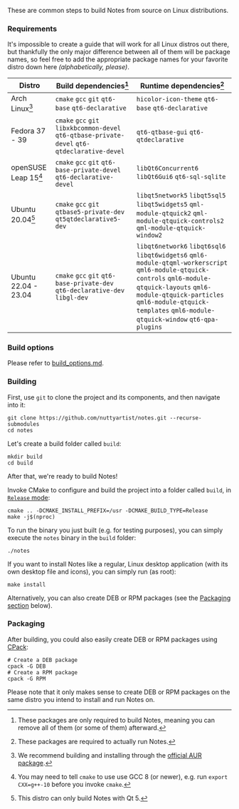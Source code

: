 These are common steps to build Notes from source on Linux distributions.

### Requirements

It's impossible to create a guide that will work for all Linux distros out there, but thankfully the only major difference between all of them will be package names, so feel free to add the appropriate package names for your favorite distro down here *(alphabetically, please)*.

| Distro                       | Build dependencies[^1]                                                                        | Runtime dependencies[^2]                                                                                                                                                                                                                                    |
| ---------------------------- | --------------------------------------------------------------------------------------------- | ----------------------------------------------------------------------------------------------------------------------------------------------------------------------------------------------------------------------------------------------------------- |
| Arch Linux[^3]               | `cmake` `gcc` `git` `qt6-base` `qt6-declarative`                                              | `hicolor-icon-theme` `qt6-base` `qt6-declarative`                                                                                                                                                                                                           |
| Fedora 37 - 39               | `cmake` `gcc` `git` `libxkbcommon-devel` `qt6-qtbase-private-devel` `qt6-qtdeclarative-devel` | `qt6-qtbase-gui` `qt6-qtdeclarative`                                                                                                                                                                                                                        |
| openSUSE Leap 15[^4]         | `cmake` `gcc` `git` `qt6-base-private-devel` `qt6-declarative-devel`                          | `libQt6Concurrent6` `libQt6Gui6` `qt6-sql-sqlite`                                                                                                                                                                                                           |
| Ubuntu 20.04[^5]             | `cmake` `gcc` `git` `qtbase5-private-dev` `qt5qtdeclarative5-dev`                             | `libqt5network5` `libqt5sql5` `libqt5widgets5` `qml-module-qtquick2` `qml-module-qtquick-controls2` `qml-module-qtquick-window2`                                                                                                                            |
| Ubuntu 22.04 - 23.04         | `cmake` `gcc` `git` `qt6-base-private-dev` `qt6-declarative-dev` `libgl-dev`                  | `libqt6network6` `libqt6sql6` `libqt6widgets6` `qml6-module-qtqml-workerscript` `qml6-module-qtquick-controls` `qml6-module-qtquick-layouts` `qml6-module-qtquick-particles` `qml6-module-qtquick-templates` `qml6-module-qtquick-window` `qt6-qpa-plugins` |

[^1]: These packages are only required to build Notes, meaning you can remove all of them (or some of them) afterward.
[^2]: These packages are required to actually run Notes.
[^3]: We recommend building and installing through the [official AUR package](https://aur.archlinux.org/packages/notes).
[^4]: You may need to tell `cmake` to use use GCC 8 (or newer), e.g. run `export CXX=g++-10` before you invoke `cmake`.
[^5]: This distro can only build Notes with Qt 5.

### Build options

Please refer to [build_options.md](build_options.md).

### Building

First, use `git` to clone the project and its components, and then navigate into it:

```shell
git clone https://github.com/nuttyartist/notes.git --recurse-submodules
cd notes
```

Let's create a build folder called `build`:

```shell
mkdir build
cd build
```

After that, we're ready to build Notes!

Invoke CMake to configure and build the project into a folder called `build`, in [`Release` mode](https://cmake.org/cmake/help/latest/variable/CMAKE_BUILD_TYPE.html):

```shell
cmake .. -DCMAKE_INSTALL_PREFIX=/usr -DCMAKE_BUILD_TYPE=Release
make -j$(nproc)
```

To run the binary you just built (e.g. for testing purposes), you can simply execute the `notes` binary in the `build` folder:

```shell
./notes
```

If you want to install Notes like a regular, Linux desktop application (with its own desktop file and icons), you can simply run (as root):

```shell
make install
```

Alternatively, you can also create DEB or RPM packages (see the [Packaging section](#Packaging) below).

### Packaging

After building, you could also easily create DEB or RPM packages using [CPack](https://cmake.org/cmake/help/latest/manual/cpack.1.html):

```shell
# Create a DEB package
cpack -G DEB
# Create a RPM package
cpack -G RPM
```

Please note that it only makes sense to create DEB or RPM packages on the same distro you intend to install and run Notes on.
